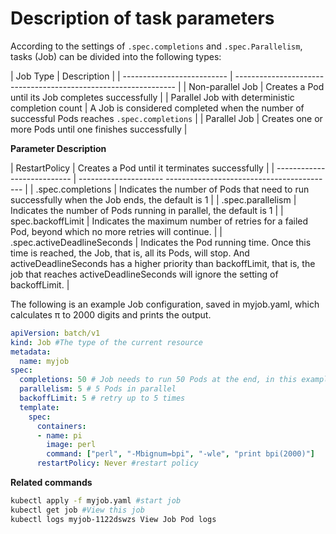 # Description of task parameters

According to the settings of `.spec.completions` and `.spec.Parallelism`, tasks (Job) can be divided into the following types:

| Job Type | Description |
| -------------------------- | ---------------------- ----------------------------------------- |
| Non-parallel Job | Creates a Pod until its Job completes successfully |
| Parallel Job with deterministic completion count | A Job is considered completed when the number of successful Pods reaches `.spec.completions` |
| Parallel Job | Creates one or more Pods until one finishes successfully |

**Parameter Description**

| RestartPolicy | Creates a Pod until it terminates successfully |
| --------------------------- | --------------------- ------------------------------------------ |
| .spec.completions | Indicates the number of Pods that need to run successfully when the Job ends, the default is 1 |
| .spec.parallelism | Indicates the number of Pods running in parallel, the default is 1 |
| spec.backoffLimit | Indicates the maximum number of retries for a failed Pod, beyond which no more retries will continue. |
| .spec.activeDeadlineSeconds | Indicates the Pod running time. Once this time is reached, the Job, that is, all its Pods, will stop. And activeDeadlineSeconds has a higher priority than backoffLimit, that is, the job that reaches activeDeadlineSeconds will ignore the setting of backoffLimit. |

The following is an example Job configuration, saved in myjob.yaml, which calculates π to 2000 digits and prints the output.

```yaml
apiVersion: batch/v1
kind: Job #The type of the current resource
metadata:
  name: myjob
spec:
  completions: 50 # Job needs to run 50 Pods at the end, in this example it prints π 50 times
  parallelism: 5 # 5 Pods in parallel
  backoffLimit: 5 # retry up to 5 times
  template:
    spec:
      containers:
      - name: pi
        image: perl
        command: ["perl", "-Mbignum=bpi", "-wle", "print bpi(2000)"]
      restartPolicy: Never #restart policy
```

**Related commands**

```bash
kubectl apply -f myjob.yaml #start job
kubectl get job #View this job
kubectl logs myjob-1122dswzs View Job Pod logs
```